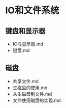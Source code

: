 # IO和文件系统

## 键盘和显示器

+ IO与显示器.md
+ 键盘.md

## 磁盘

+ 共享文件.md
+ 生磁盘的使用.md
+ 从生磁盘到文件.md
+ 文件使用磁盘的实现.md
